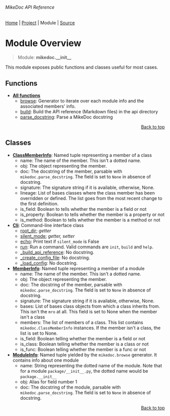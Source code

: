 ###### MikeDoc API Reference
[Home](/docs/api/README.md) | [Project](/README.md) | Module | [Source](/mikedoc/__init__.py)

# Module Overview
> Module: **mikedoc.\_\_init\_\_**

This module exposes public functions and classes useful for most cases.

## Functions
- [**All functions**](/docs/api/modules/mikedoc/__init__/funcs.md)
    - [browse](/docs/api/modules/mikedoc/__init__/funcs.md#browse): Generator to iterate over each module info and the associated members' info.
    - [build](/docs/api/modules/mikedoc/__init__/funcs.md#build): Build the API reference (Markdown files) in the api directory
    - [parse\_docstring](/docs/api/modules/mikedoc/__init__/funcs.md#parse_docstring): Parse a MikeDoc docstring

<p align="right"><a href="#mikedoc-api-reference">Back to top</a></p>

## Classes
- [**ClassMemberInfo**](/docs/api/modules/mikedoc/__init__/class-ClassMemberInfo.md): Named tuple representing a member of a class
    - name: The name of the member. This isn't a dotted name.
    - obj: The object representing the member.
    - doc: The docstring of the member, parsable with
`mikedoc.parse_docstring`. The field is set to `None` in absence of docstring.
    - signature: The signature string if it is available, otherwise, None.
    - lineage: List of bases classes where the class member
 has been overridden or defined. The list goes from the most recent change to the first definition.
    - is\_field: Boolean to tells whether the member is a field or not
    - is\_property: Boolean to tells whether the member is a property or not
    - is\_method: Boolean to tells whether the member is a method or not
- [**Cli**](/docs/api/modules/mikedoc/__init__/class-Cli.md): Command-line interface class
    - [root\_dir](/docs/api/modules/mikedoc/__init__/class-Cli.md#properties-table); _getter_
    - [silent\_mode](/docs/api/modules/mikedoc/__init__/class-Cli.md#properties-table); _getter, setter_
    - [echo](/docs/api/modules/mikedoc/__init__/class-Cli.md#echo): Print text if `silent_mode` is False
    - [run](/docs/api/modules/mikedoc/__init__/class-Cli.md#run): Run a command. Valid commands are `init`, `build` and `help`.
    - [\_build\_api\_reference](/docs/api/modules/mikedoc/__init__/class-Cli.md#_build_api_reference): No docstring.
    - [\_create\_config\_file](/docs/api/modules/mikedoc/__init__/class-Cli.md#_create_config_file): No docstring.
    - [\_load\_config](/docs/api/modules/mikedoc/__init__/class-Cli.md#_load_config): No docstring.
- [**MemberInfo**](/docs/api/modules/mikedoc/__init__/class-MemberInfo.md): Named tuple representing a member of a module
    - name: The name of the member. This isn't a dotted name.
    - obj: The object representing the member.
    - doc: The docstring of the member, parsable with
`mikedoc.parse_docstring`. The field is set to `None` in absence of docstring.
    - signature: The signature string if it is available, otherwise, None.
    - bases: List of bases class objects from which a class inherits from.
This isn't the `mro` at all. This field is set to None when the member isn't a class
    - members: The list of members of a class. 
This list contains `mikedoc.ClassMemberInfo` instances. If the member isn't a class, the list is set to None.
    - is\_field: Boolean telling whether the member is a field or not
    - is\_class: Boolean telling whether the member is a class or not
    - is\_func: Boolean telling whether the member is a func or not
- [**ModuleInfo**](/docs/api/modules/mikedoc/__init__/class-ModuleInfo.md): Named tuple yielded by the `mikedoc.browse` generator.  It contains info about one module
    - name: String representing the dotted name of the module.
Note that for a module `package/__init__.py`, the dotted name would be `package.__init__`
    - obj: Alias for field number 1
    - doc: The docstring of the module, parsable with
`mikedoc.parse_docstring`. The field is set to `None` in absence of docstring.

<p align="right"><a href="#mikedoc-api-reference">Back to top</a></p>
